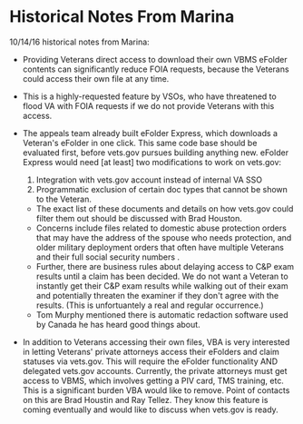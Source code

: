 # Historical Notes From Marina

10/14/16 historical notes from Marina:

- Providing Veterans direct access to download their own VBMS eFolder contents can significantly reduce FOIA requests, because the Veterans could access their own file at any time.
- This is a highly-requested feature by VSOs, who have threatened to flood VA with FOIA requests if we do not provide Veterans with this access.

- The appeals team already built eFolder Express, which downloads a Veteran's eFolder in one click. This same code base should be evaluated first, before vets.gov pursues building anything new. eFolder Express would need [at least] two modifications to work on vets.gov:

  1. Integration with vets.gov account instead of internal VA SSO
  2. Programmatic exclusion of certain doc types that cannot be shown to the Veteran.

    - The exact list of these documents and details on how vets.gov could filter them out should be discussed with Brad Houston.
    - Concerns include files related to domestic abuse protection orders that may have the address of the spouse who needs protection, and older military deployment orders that often have multiple Veterans and their full social security numbers . 
    - Further, there are business rules about delaying access to C&P exam results until a claim has been decided. We do not want a Veteran to instantly get their C&P exam results while walking out of their exam and potentially threaten the examiner if they don't agree with the results. (This is unfortuantely a real and regular occurrence.)
    - Tom Murphy mentioned there is automatic redaction software used by Canada he has heard good things about.
    
- In addition to Veterans accessing their own files, VBA is very interested in letting Veterans' private attorneys access their eFolders and claim statuses via vets.gov. This will require the eFolder functionality AND delegated vets.gov accounts. Currently, the private attorneys must get access to VBMS, which involves getting a PIV card, TMS training, etc. This is a significant burden VBA would like to remove. Point of contacts on this are Brad Houstin and Ray Tellez. They know this feature is coming eventually and would like to discuss when vets.gov is ready.
